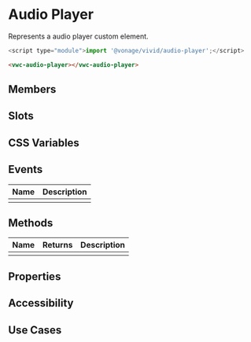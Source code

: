# Audio Player

Represents a audio player custom element.

```js
<script type="module">import '@vonage/vivid/audio-player';</script>
```

```html preview
<vwc-audio-player></vwc-audio-player>
```

## Members

## Slots

## CSS Variables

## Events

<div class="table-wrapper">

| Name | Description |
| ---- | ----------- |
|      |             |

</div>

## Methods

<div class="table-wrapper">

| Name | Returns | Description |
| ---- | ------- | ----------- |
|      |         |             |

</div>

## Properties

## Accessibility

## Use Cases
